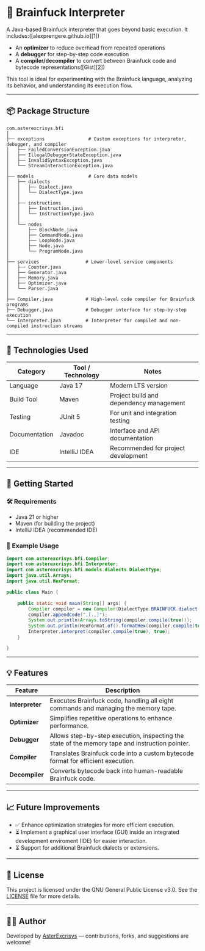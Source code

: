 # 🧠 Brainfuck Interpreter

A Java-based Brainfuck interpreter that goes beyond basic execution. It includes:([alexprengere.github.io][1])

* An **optimizer** to reduce overhead from repeated operations
* A **debugger** for step-by-step code execution
* A **compiler/decompiler** to convert between Brainfuck code and bytecode representations([Gist][2])

This tool is ideal for experimenting with the Brainfuck language, analyzing its behavior, and understanding its execution flow.

---

## 📦 Package Structure

```
com.asterexcrisys.bfi
│
├── exceptions                # Custom exceptions for interpreter, debugger, and compiler
│   ├── FailedConversionException.java
│   ├── IllegalDebuggerStateException.java
│   ├── InvalidSyntaxException.java
│   └── StreamInteractionException.java
│
├── models                    # Core data models
│   ├── dialects
│   │   ├── Dialect.java
│   │   └── DialectType.java
│   │
│   ├── instructions
│   │   ├── Instruction.java
│   │   └── InstructionType.java
│   │
│   └── nodes
│       ├── BlockNode.java
│       ├── CommandNode.java
│       ├── LoopNode.java
│       ├── Node.java
│       └── ProgramNode.java
│
├── services                 # Lower-level service components
│   ├── Counter.java
│   ├── Generator.java
│   ├── Memory.java
│   ├── Optimizer.java
│   └── Parser.java
│
├── Compiler.java            # High-level code compiler for Brainfuck programs
├── Debugger.java            # Debugger interface for step-by-step execution
└── Interpreter.java         # Interpreter for compiled and non-compiled instruction streams
```



---

## 🧰 Technologies Used

| Category      | Tool / Technology | Notes                                   |
| ------------- | ----------------- | --------------------------------------- |
| Language      | Java 17           | Modern LTS version                      |
| Build Tool    | Maven             | Project build and dependency management |
| Testing       | JUnit 5           | For unit and integration testing        |
| Documentation | Javadoc           | Interface and API documentation         |
| IDE           | IntelliJ IDEA     | Recommended for project development     |

---

## 🚀 Getting Started

### 🛠 Requirements

* Java 21 or higher
* Maven (for building the project)
* IntelliJ IDEA (recommended IDE)

### 🧪 Example Usage

```java
import com.asterexcrisys.bfi.Compiler;
import com.asterexcrisys.bfi.Interpreter;
import com.asterexcrisys.bfi.models.dialects.DialectType;
import java.util.Arrays;
import java.util.HexFormat;

public class Main {

    public static void main(String[] args) {
        Compiler compiler = new Compiler(DialectType.BRAINFUCK.dialect());
        compiler.appendCode(",[.,]");
        System.out.println(Arrays.toString(compiler.compile(true)));
        System.out.println(HexFormat.of().formatHex(compiler.compile(true)).toUpperCase());
        Interpreter.interpret(compiler.compile(true), true);
    }

}
```
---

## 💡 Features

| Feature         | Description                                                                                     |
| --------------- | ----------------------------------------------------------------------------------------------- |
| **Interpreter** | Executes Brainfuck code, handling all eight commands and managing the memory tape.              |
| **Optimizer**   | Simplifies repetitive operations to enhance performance.                                        |
| **Debugger**    | Allows step-by-step execution, inspecting the state of the memory tape and instruction pointer. |
| **Compiler**    | Translates Brainfuck code into a custom bytecode format for efficient execution.                |
| **Decompiler**  | Converts bytecode back into human-readable Brainfuck code.                                      |

---

## 📈 Future Improvements

- ✅ Enhance optimization strategies for more efficient execution.
- ⏳ Implement a graphical user interface (GUI) inside an integrated development enviroment (IDE) for easier interaction.
- ⏳ Support for additional Brainfuck dialects or extensions.

---

## 📄 License

This project is licensed under the GNU General Public License v3.0. See the [LICENSE](LICENSE) file for more details.

---

## 👨‍💻 Author

Developed by [AsterExcrisys](https://github.com/AsterExcrisys) — contributions, forks, and suggestions are welcome!
